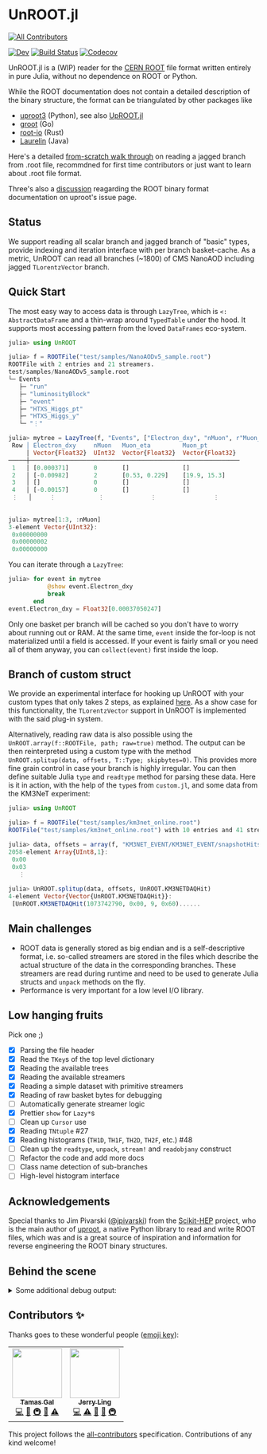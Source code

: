 # UnROOT.jl
<!-- ALL-CONTRIBUTORS-BADGE:START - Do not remove or modify this section -->
[![All Contributors](https://img.shields.io/badge/all_contributors-1-orange.svg?style=flat-square)](#contributors-)
<!-- ALL-CONTRIBUTORS-BADGE:END -->

[![Dev](https://img.shields.io/badge/docs-dev-blue.svg)](https://tamasgal.github.io/UnROOT.jl/dev)
[![Build Status](https://github.com/tamasgal/UnROOT.jl/workflows/CI/badge.svg)](https://github.com/tamasgal/UnROOT.jl/actions)
[![Codecov](https://codecov.io/gh/tamasgal/UnROOT.jl/branch/master/graph/badge.svg)](https://codecov.io/gh/tamasgal/UnROOT.jl)

UnROOT.jl is a (WIP) reader for the [CERN ROOT](https://root.cern) file format
written entirely in pure Julia, without no dependence on ROOT or Python.

While the ROOT documentation does not contain a detailed description of the
binary structure, the format can be triangulated by other packages like

- [uproot3](https://github.com/scikit-hep/uproot) (Python), see also [UpROOT.jl](https://github.com/JuliaHEP/UpROOT.jl/)
- [groot](https://godoc.org/go-hep.org/x/hep/groot#hdr-File_layout) (Go)
- [root-io](https://github.com/cbourjau/alice-rs/tree/master/root-io) (Rust)
- [Laurelin](https://github.com/spark-root/laurelin) (Java)

Here's a detailed [from-scratch walk through](https://jiling.web.cern.ch/jiling/dump/ROOT_Fileformat.pdf) 
on reading a jagged branch from .root file, recommdned for first time contributors or just want to learn
about .root file format.

Three's also a [discussion](https://github.com/scikit-hep/uproot/issues/401) reagarding the ROOT binary format
documentation on uproot's issue page.

## Status
We support reading all scalar branch and jagged branch of "basic" types, provide
indexing and iteration interface with per branch basket-cache. As
a metric, UnROOT can read all branches (~1800) of CMS NanoAOD including jagged `TLorentzVector` branch.

## Quick Start
The most easy way to access data is through `LazyTree`, which is `<: AbstractDataFrame` and
a thin-wrap around `TypedTable` under the hood. It supports most accessing pattern from
the loved `DataFrames` eco-system.
```julia
julia> using UnROOT

julia> f = ROOTFile("test/samples/NanoAODv5_sample.root")
ROOTFile with 2 entries and 21 streamers.
test/samples/NanoAODv5_sample.root
└─ Events
   ├─ "run"
   ├─ "luminosityBlock"
   ├─ "event"
   ├─ "HTXS_Higgs_pt"
   ├─ "HTXS_Higgs_y"
   └─ "⋮"

julia> mytree = LazyTree(f, "Events", ["Electron_dxy", "nMuon", r"Muon_(pt|eta)$"])
 Row │ Electron_dxy     nMuon   Muon_eta         Muon_pt
     │ Vector{Float32}  UInt32  Vector{Float32}  Vector{Float32}
─────┼───────────────────────────────────────────────────────────
 1   │ [0.000371]       0       []               []
 2   │ [-0.00982]       2       [0.53, 0.229]    [19.9, 15.3]
 3   │ []               0       []               []
 4   │ [-0.00157]       0       []               []
 ⋮   │     ⋮            ⋮             ⋮                ⋮
 
 
julia> mytree[1:3, :nMuon]
3-element Vector{UInt32}:
 0x00000000
 0x00000002
 0x00000000
```

You can iterate through a `LazyTree`:
```julia
julia> for event in mytree
           @show event.Electron_dxy
           break
       end
event.Electron_dxy = Float32[0.00037050247]
```

Only one basket per branch will be cached so you don't have to worry about running out or RAM.
At the same time, `event` inside the for-loop is not materialized until a field is accessed. If your event
is fairly small or you need all of them anyway, you can `collect(event)` first inside the loop.

## Branch of custom struct

We provide an experimental interface for hooking up UnROOT with your custom types
that only takes 2 steps, as explained [here](https://github.com/tamasgal/UnROOT.jl/wiki/CustomBranch).
As a show case for this functionality, the `TLorentzVector` support in UnROOT is implemented
with the said plug-in system.

Alternatively, reading raw data is also possible
using the `UnROOT.array(f::ROOTFile, path; raw=true)` method. The output can
be then reinterpreted using a custom type with the method
`UnROOT.splitup(data, offsets, T::Type; skipbytes=0)`. This provides more fine grain control in case
your branch is highly irregular. You can then define suitable Julia `type` and `readtype` method for parsing these data.
Here is it in action, with the help of the `type`s from `custom.jl`, and some data from the KM3NeT experiment:
``` julia
julia> using UnROOT

julia> f = ROOTFile("test/samples/km3net_online.root")
ROOTFile("test/samples/km3net_online.root") with 10 entries and 41 streamers.

julia> data, offsets = array(f, "KM3NET_EVENT/KM3NET_EVENT/snapshotHits"; raw=true)
2058-element Array{UInt8,1}:
 0x00
 0x03
   ⋮
   
julia> UnROOT.splitup(data, offsets, UnROOT.KM3NETDAQHit)
4-element Vector{Vector{UnROOT.KM3NETDAQHit}}:
 [UnROOT.KM3NETDAQHit(1073742790, 0x00, 9, 0x60)......
```

## Main challenges

- ROOT data is generally stored as big endian and is a
  self-descriptive format, i.e. so-called streamers are stored in the files
  which describe the actual structure of the data in the corresponding branches.
  These streamers are read during runtime and need to be used to generate
  Julia structs and `unpack` methods on the fly.
- Performance is very important for a low level I/O library.


## Low hanging fruits

Pick one ;)

- [x] Parsing the file header
- [x] Read the `TKey`s of the top level dictionary
- [x] Reading the available trees
- [x] Reading the available streamers
- [x] Reading a simple dataset with primitive streamers
- [x] Reading of raw basket bytes for debugging
- [ ] Automatically generate streamer logic
- [x] Prettier `show` for `Lazy*`s
- [ ] Clean up `Cursor` use
- [x] Reading `TNtuple` #27
- [x] Reading histograms (`TH1D`, `TH1F`, `TH2D`, `TH2F`, etc.) #48
- [ ] Clean up the `readtype`, `unpack`, `stream!` and `readobjany` construct
- [ ] Refactor the code and add more docs
- [ ] Class name detection of sub-branches
- [ ] High-level histogram interface

## Acknowledgements

Special thanks to Jim Pivarski ([@jpivarski](https://github.com/jpivarski))
from the [Scikit-HEP](https://github.com/scikit-hep) project, who is the
main author of [uproot](https://github.com/scikit-hep/uproot), a native
Python library to read and write ROOT files, which was and is a great source
of inspiration and information for reverse engineering the ROOT binary
structures.

## Behind the scene
<details><summary>Some additional debug output: </summary>
<p>


``` julia
julia> using UnROOT

julia> f = ROOTFile("test/samples/tree_with_histos.root")
Compressed stream at 1509
ROOTFile("test/samples/tree_with_histos.root") with 1 entry and 4 streamers.

julia> keys(f)
1-element Array{String,1}:
 "t1"

julia> keys(f["t1"])
Compressed datastream of 1317 bytes at 1509 (TKey 't1' (TTree))
2-element Array{String,1}:
 "mynum"
 "myval"

julia> f["t1"]["mynum"]
Compressed datastream of 1317 bytes at 6180 (TKey 't1' (TTree))
UnROOT.TBranch
  cursor: UnROOT.Cursor
  fName: String "mynum"
  fTitle: String "mynum/I"
  fFillColor: Int16 0
  fFillStyle: Int16 1001
  fCompress: Int32 101
  fBasketSize: Int32 32000
  fEntryOffsetLen: Int32 0
  fWriteBasket: Int32 1
  fEntryNumber: Int64 25
  fIOFeatures: UnROOT.ROOT_3a3a_TIOFeatures
  fOffset: Int32 0
  fMaxBaskets: UInt32 0x0000000a
  fSplitLevel: Int32 0
  fEntries: Int64 25
  fFirstEntry: Int64 0
  fTotBytes: Int64 170
  fZipBytes: Int64 116
  fBranches: UnROOT.TObjArray
  fLeaves: UnROOT.TObjArray
  fBaskets: UnROOT.TObjArray
  fBasketBytes: Array{Int32}((10,)) Int32[116, 0, 0, 0, 0, 0, 0, 0, 0, 0]
  fBasketEntry: Array{Int64}((10,)) [0, 25, 0, 0, 0, 0, 0, 0, 0, 0]
  fBasketSeek: Array{Int64}((10,)) [238, 0, 0, 0, 0, 0, 0, 0, 0, 0]
  fFileName: String ""


julia> seek(f.fobj, 238)
IOStream(<file test/samples/tree_with_histos.root>)

julia> basketkey = UnROOT.unpack(f.fobj, UnROOT.TKey)
UnROOT.TKey64(116, 1004, 100, 0x6526eafb, 70, 0, 238, 100, "TBasket", "mynum", "t1")

julia> s = UnROOT.datastream(f.fobj, basketkey)
Compressed datastream of 100 bytes at 289 (TKey 'mynum' (TBasket))
IOBuffer(data=UInt8[...], readable=true, writable=false, seekable=true, append=false, size=100, maxsize=Inf, ptr=1, mark=-1)

julia> [UnROOT.readtype(s, Int32) for _ in 1:f["t1"]["mynum"].fEntries]
Compressed datastream of 1317 bytes at 6180 (TKey 't1' (TTree))
25-element Array{Int32,1}:
  0
  1
  2
  3
  4
  5
  6
  7
  8
  9
 10
 10
 10
 10
 10
```
</p>
</details>

## Contributors ✨

Thanks goes to these wonderful people ([emoji key](https://allcontributors.org/docs/en/emoji-key)):

<!-- ALL-CONTRIBUTORS-LIST:START - Do not remove or modify this section -->
<!-- prettier-ignore-start -->
<!-- markdownlint-disable -->
<table>
  <tr>
    <td align="center"><a href="http://www.tamasgal.com"><img src="https://avatars.githubusercontent.com/u/1730350?v=4?s=100" width="100px;" alt=""/><br /><sub><b>Tamas Gal</b></sub></a><br /><a href="https://github.com/tamasgal/UnROOT.jl/commits?author=tamasgal" title="Code">💻</a> <a href="https://github.com/tamasgal/UnROOT.jl/commits?author=tamasgal" title="Documentation">📖</a> <a href="#infra-tamasgal" title="Infrastructure (Hosting, Build-Tools, etc)">🚇</a> <a href="#data-tamasgal" title="Data">🔣</a> <a href="https://github.com/tamasgal/UnROOT.jl/commits?author=tamasgal" title="Tests">⚠️</a></td>
    <td align="center"><a href="https://github.com/Moelf"><img src="https://avatars.githubusercontent.com/u/5306213?v=4?s=100" width="100px;" alt=""/><br /><sub><b>Jerry Ling</b></sub></a><br /><a href="https://github.com/tamasgal/UnROOT.jl/commits?author=Moelf" title="Code">💻</a> <a href="https://github.com/tamasgal/UnROOT.jl/commits?author=Moelf" title="Tests">⚠️</a> <a href="#data-Moelf" title="Data">🔣</a> <a href="https://github.com/tamasgal/UnROOT.jl/commits?author=Moelf" title="Documentation">📖</a> <a href="#infra-Moelf" title="Infrastructure (Hosting, Build-Tools, etc)">🚇</a></td>
  </tr>
</table>

<!-- markdownlint-restore -->
<!-- prettier-ignore-end -->

<!-- ALL-CONTRIBUTORS-LIST:END -->

This project follows the [all-contributors](https://github.com/all-contributors/all-contributors) specification. Contributions of any kind welcome!
